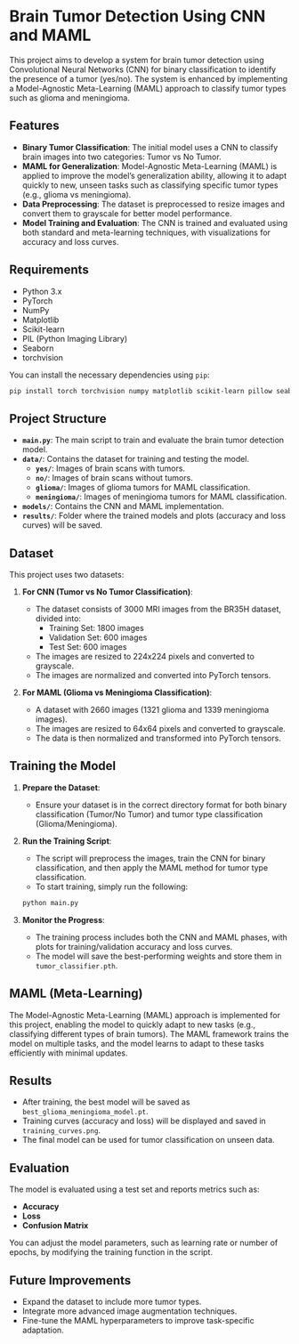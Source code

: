 
# Brain Tumor Detection Using CNN and MAML

This project aims to develop a system for brain tumor detection using Convolutional Neural Networks (CNN) for binary classification to identify the presence of a tumor (yes/no). The system is enhanced by implementing a Model-Agnostic Meta-Learning (MAML) approach to classify tumor types such as glioma and meningioma.

## Features

- **Binary Tumor Classification**: The initial model uses a CNN to classify brain images into two categories: Tumor vs No Tumor.
- **MAML for Generalization**: Model-Agnostic Meta-Learning (MAML) is applied to improve the model’s generalization ability, allowing it to adapt quickly to new, unseen tasks such as classifying specific tumor types (e.g., glioma vs meningioma).
- **Data Preprocessing**: The dataset is preprocessed to resize images and convert them to grayscale for better model performance.
- **Model Training and Evaluation**: The CNN is trained and evaluated using both standard and meta-learning techniques, with visualizations for accuracy and loss curves.

## Requirements

- Python 3.x
- PyTorch
- NumPy
- Matplotlib
- Scikit-learn
- PIL (Python Imaging Library)
- Seaborn
- torchvision

You can install the necessary dependencies using `pip`:

```bash
pip install torch torchvision numpy matplotlib scikit-learn pillow seaborn
```

## Project Structure

- **`main.py`**: The main script to train and evaluate the brain tumor detection model.
- **`data/`**: Contains the dataset for training and testing the model.
  - **`yes/`**: Images of brain scans with tumors.
  - **`no/`**: Images of brain scans without tumors.
  - **`glioma/`**: Images of glioma tumors for MAML classification.
  - **`meningioma/`**: Images of meningioma tumors for MAML classification.
- **`models/`**: Contains the CNN and MAML implementation.
- **`results/`**: Folder where the trained models and plots (accuracy and loss curves) will be saved.

## Dataset

This project uses two datasets:

1. **For CNN (Tumor vs No Tumor Classification)**: 
   - The dataset consists of 3000 MRI images from the BR35H dataset, divided into:
     - Training Set: 1800 images
     - Validation Set: 600 images
     - Test Set: 600 images
   - The images are resized to 224x224 pixels and converted to grayscale.
   - The images are normalized and converted into PyTorch tensors.

2. **For MAML (Glioma vs Meningioma Classification)**: 
   - A dataset with 2660 images (1321 glioma and 1339 meningioma images).
   - The images are resized to 64x64 pixels and converted to grayscale.
   - The data is then normalized and transformed into PyTorch tensors.

## Training the Model

1. **Prepare the Dataset**: 
   - Ensure your dataset is in the correct directory format for both binary classification (Tumor/No Tumor) and tumor type classification (Glioma/Meningioma).
   
2. **Run the Training Script**:
   - The script will preprocess the images, train the CNN for binary classification, and then apply the MAML method for tumor type classification.
   - To start training, simply run the following:

   ```bash
   python main.py
   ```

3. **Monitor the Progress**:
   - The training process includes both the CNN and MAML phases, with plots for training/validation accuracy and loss curves.
   - The model will save the best-performing weights and store them in `tumor_classifier.pth`.

## MAML (Meta-Learning)

The Model-Agnostic Meta-Learning (MAML) approach is implemented for this project, enabling the model to quickly adapt to new tasks (e.g., classifying different types of brain tumors). The MAML framework trains the model on multiple tasks, and the model learns to adapt to these tasks efficiently with minimal updates.

## Results

- After training, the best model will be saved as `best_glioma_meningioma_model.pt`.
- Training curves (accuracy and loss) will be displayed and saved in `training_curves.png`.
- The final model can be used for tumor classification on unseen data.

## Evaluation

The model is evaluated using a test set and reports metrics such as:

- **Accuracy**
- **Loss**
- **Confusion Matrix**

You can adjust the model parameters, such as learning rate or number of epochs, by modifying the training function in the script.

## Future Improvements

- Expand the dataset to include more tumor types.
- Integrate more advanced image augmentation techniques.
- Fine-tune the MAML hyperparameters to improve task-specific adaptation.
